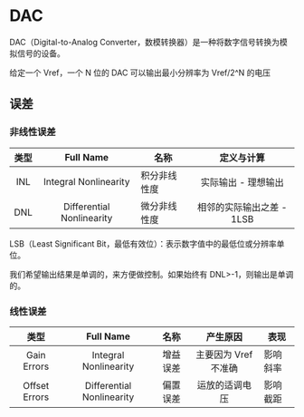 # DAC

DAC（Digital-to-Analog Converter，数模转换器）是一种将数字信号转换为模拟信号的设备。

给定一个 Vref，一个 N 位的 DAC 可以输出最小分辨率为 Vref/2^N 的电压

## 误差

### 非线性误差

| 类型 |         Full Name         | 名称         |        定义与计算        |
| :--: | :-----------------------: | ------------ | :-----------------------: |
| INL |   Integral Nonlinearity   | 积分非线性度 |    实际输出 - 理想输出    |
| DNL | Differential Nonlinearity | 微分非线性度 | 相邻的实际输出之差 - 1LSB |

LSB（Least Significant Bit，最低有效位）：表示数字值中的最低位或分辨率单位。

我们希望输出结果是单调的，来方便做控制。如果始终有 DNL>-1，则输出是单调的。

### 线性误差

|     类型     |         Full Name         |   名称   |       产生原因       | 表现     |
| :-----------: | :-----------------------: | :------: | :------------------: | -------- |
|  Gain Errors  |   Integral Nonlinearity   | 增益误差 | 主要因为 Vref 不准确 | 影响斜率 |
| Offset Errors | Differential Nonlinearity | 偏置误差 |    运放的适调电压    | 影响截距 |
